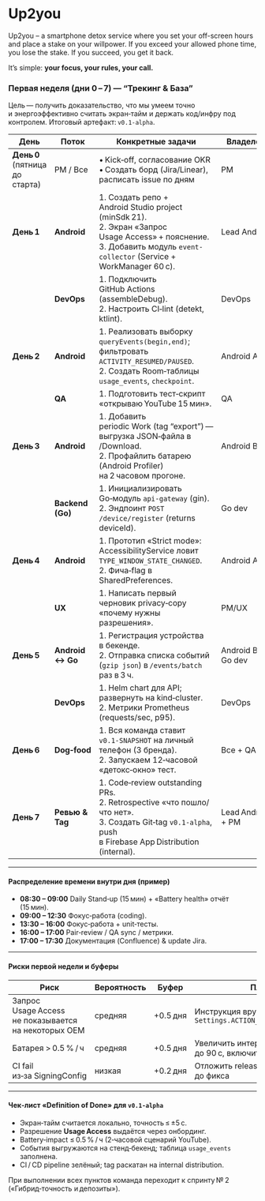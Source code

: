 # Up2you
Up2you – a smartphone detox service where you set your off-screen hours and place a stake on your willpower. If you exceed your allowed phone time, you lose the stake. If you succeed, you get it back. 

It’s simple: **your focus, your rules, your call.**




### Первая неделя (дни 0 – 7) ― **“Трекинг & База”**  
Цель — получить доказательство, что мы умеем точно и энергоэффективно считать экран‑тайм и держать код/инфру под контролем. Итоговый артефакт: `v0.1‑alpha`.

| День | Поток | Конкретные задачи | Владелец | Критерий «готово» |
|------|-------|-------------------|----------|-------------------|
| **День 0**<br>(пятница до старта) | PM / Все | • Kick‑off, согласование OKR<br>• Создать борд (Jira/Linear), расписать issue по дням | PM | Борд заполнен, задачи оценены (t‑shirt) |
| **День 1** | **Android** | 1. Создать репо + Android Studio project (minSdk 21).<br>2. Экран «Запрос Usage Access» + пояснение.<br>3. Добавить модуль `event-collector` (Service + WorkManager 60 с). | Lead Android | *Runtime‑разрешение запрошено; Service запускается автоматически* |
| | **DevOps** | 1. Подключить GitHub Actions (assembleDebug).<br>2. Настроить CI‑lint (detekt, ktlint). | DevOps | Pipeline “green” при merge → `main` |
| **День 2** | **Android** | 1. Реализовать выборку `queryEvents(begin,end)`; фильтровать `ACTIVITY_RESUMED/PAUSED`.<br>2. Создать Room‑таблицы `usage_events`, `checkpoint`. | Android A | *Лог рассчитанного screen‑time выводится в Logcat; ±5 с (ручная проверка)* |
| | **QA** | 1. Подготовить тест‑скрипт «открываю YouTube 15 мин». | QA | Скрипт загружен в TestRail |
| **День 3** | **Android** | 1. Добавить periodic Work (tag “export”) — выгрузка JSON‑файла в /Download.<br>2. Профайлить батарею (Android Profiler) на 2 часовом прогоне. | Android B | *CPU < 2 %, Battery < 0.5 % / ч (3 раза подряд)* |
| | **Backend (Go)** | 1. Инициализировать Go‑модуль `api-gateway` (gin).<br>2. Эндпоинт `POST /device/register` (returns deviceId). | Go dev | cURL показывает `201 Created` |
| **День 4** | **Android** | 1. Прототип «Strict mode»: AccessibilityService ловит `TYPE_WINDOW_STATE_CHANGED`.<br>2. Фича‑flag в SharedPreferences. | Android A | *При включённом флаге события приходят ≥ 1 / сек* |
| | **UX** | 1. Написать первый черновик privacy‑copy «почему нужны разрешения». | PM/UX | Текст утверждён Legal |
| **День 5** | **Android ↔ Go** | 1. Регистрация устройства в бекенде.<br>2. Отправка списка событий (`gzip json`) в `/events/batch` раз в 3 ч. | Android B + Go dev | *Логи видны в PostgreSQL `usage_events`* |
| | **DevOps** | 1. Helm chart для API; развернуть на kind‑cluster.<br>2. Метрики Prometheus (requests/sec,  p95). | DevOps | Grafana dashboard открывается; latency < 100 мс |
| **День 6** | **Dog‑food** | 1. Вся команда ставит `v0.1‑SNAPSHOT` на личный телефон (3 бренда).<br>2. Запускаем 12‑часовой «детокс‑окно» тест. | Все + QA | *На всех устройствах есть валидный лог; батарея < 6 %* |
| **День 7** | **Ревью & Tag** | 1. Code‑review outstanding PRs.<br>2. Retrospective «что пошло/что нет».<br>3. Создать Git‑tag `v0.1-alpha`, push в Firebase App Distribution (internal). | Lead Android + PM | Tag опубликован; релиз‑ноты; backlog обновлён |

---

#### Распределение времени внутри дня (пример)

* **08:30 – 09:00** Daily Stand‑up (15 мин) + «Battery health» отчёт (15 мин).  
* **09:00 – 12:30** Фокус‑работа (coding).  
* **13:30 – 16:00** Фокус‑работа + unit‑тесты.  
* **16:00 – 17:00** Pair‑review / QA sync / метрики.  
* **17:00 – 17:30** Документация (Confluence) & update Jira.

---

#### Риски первой недели и буферы

| Риск | Вероятность | Буфер | План «B» |
|------|-------------|-------|----------|
| Запрос Usage Access не показывается на некоторых OEM | средняя | +0.5 дня | Инструкция вручную через `Settings.ACTION_USAGE_ACCESS_SETTINGS` |
| Батарея > 0.5 % / ч | средняя | +0.5 дня | Увеличить интервал WorkManager до 90 с, включить JobScheduler |
| CI fail из‑за SigningConfig | низкая | +0.2 дня | Отложить release build; debug‑кейт до фикса |

---

#### Чек‑лист «Definition of Done» для `v0.1‑alpha`

* Экран‑тайм считается локально, точность ≤ ±5 с.  
* Разрешение **Usage Access** выдаётся через онбординг.  
* Battery‑impact ≤ 0.5 % / ч (2‑часовой сценарий YouTube).  
* События выгружаются на стенд‑бекенд; таблица `usage_events` заполнена.  
* CI / CD pipeline зелёный; tag раскатан на internal distribution.  

При выполнении всех пунктов команда переходит к спринту № 2 («Гибрид‑точность и депозиты»).
